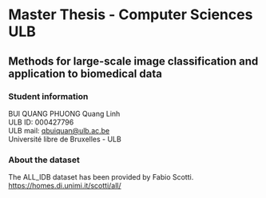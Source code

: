 # Master Thesis - Computer Sciences ULB 
## Methods for large-scale image classification and application to biomedical data

### Student information
BUI QUANG PHUONG Quang Linh <br /> 
ULB ID: 000427796 <br />
ULB mail: qbuiquan@ulb.ac.be <br /> 
Université libre de Bruxelles - ULB <br />

### About the dataset
The ALL_IDB dataset has been provided by Fabio Scotti.
https://homes.di.unimi.it/scotti/all/ 
